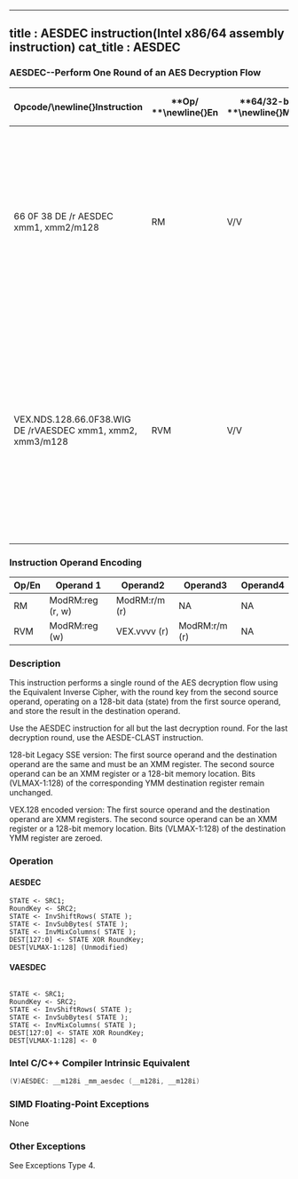 ----------------------------
title : AESDEC instruction(Intel x86/64 assembly instruction)
cat_title : AESDEC
----------------------------
### AESDEC--Perform One Round of an AES Decryption Flow


|**Opcode/**\newline{}**Instruction**|**Op/ **\newline{}**En**|**64/32-bit **\newline{}**Mode**|**CPUID **\newline{}**Feature **\newline{}**Flag**|**Description**|
|------------------------------------|------------------------|--------------------------------|--------------------------------------------------|---------------|
|66 0F 38 DE /r AESDEC xmm1, xmm2/m128|RM|V/V|AES|Perform one round of an AES decryption flow, using the Equivalent Inverse Cipher, operating on a 128-bit data (state) from xmm1 with a 128-bit round key from xmm2/m128.|
|VEX.NDS.128.66.0F38.WIG DE /rVAESDEC xmm1, xmm2, xmm3/m128|RVM|V/V|Both AES andAVX flags|Perform one round of an AES decryption flow, using the Equivalent Inverse Cipher, operating on a 128-bit data (state) from xmm2 with a 128-bit round key from xmm3/m128; store the result in xmm1.|
### Instruction Operand Encoding


|Op/En|Operand 1|Operand2|Operand3|Operand4|
|-----|---------|--------|--------|--------|
|RM|ModRM:reg (r, w)|ModRM:r/m (r)|NA|NA|
|RVM|ModRM:reg (w)|VEX.vvvv (r)|ModRM:r/m (r)|NA|
### Description


This instruction performs a single round of the AES decryption flow using the Equivalent Inverse Cipher, with the round key from the second source operand, operating on a 128-bit data (state) from the first source operand, and store the result in the destination operand. 

Use the AESDEC instruction for all but the last decryption round. For the last decryption round, use the AESDE-CLAST instruction.

128-bit Legacy SSE version: The first source operand and the destination operand are the same and must be an XMM register. The second source operand can be an XMM register or a 128-bit memory location. Bits (VLMAX-1:128) of the corresponding YMM destination register remain unchanged.

VEX.128 encoded version: The first source operand and the destination operand are XMM registers. The second source operand can be an XMM register or a 128-bit memory location. Bits (VLMAX-1:128) of the destination YMM register are zeroed.


### Operation
#### AESDEC 
```info-verb
STATE <- SRC1;
RoundKey <- SRC2;
STATE <- InvShiftRows( STATE );
STATE <- InvSubBytes( STATE );
STATE <- InvMixColumns( STATE );
DEST[127:0] <- STATE XOR RoundKey;
DEST[VLMAX-1:128] (Unmodified)
```
#### VAESDEC
```info-verb
 
STATE <- SRC1;
RoundKey <- SRC2;
STATE <- InvShiftRows( STATE );
STATE <- InvSubBytes( STATE );
STATE <- InvMixColumns( STATE );
DEST[127:0] <- STATE XOR RoundKey;
DEST[VLMAX-1:128] <- 0
```

### Intel C/C++ Compiler Intrinsic Equivalent

```cpp
(V)AESDEC: __m128i _mm_aesdec (__m128i, __m128i)
```
### SIMD Floating-Point Exceptions


None

### Other Exceptions


See Exceptions Type 4.

